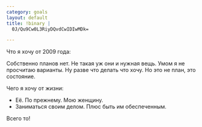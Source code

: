 ```yaml
--- 
category: goals
layout: default
title: !binary |
  0J/Qu9Cw0L3RiyDQvdCwIDIwMDk=

---
```

Что я хочу от 2009 года:

Собственно планов нет. Не такая уж они и нужная вещь. Умом я не просчитаю варианты.
Ну разве что делать что хочу. Но это не план, это состояние.

Чего я хочу от жизни:
<ul>
	<li>Её. По прежнему. Мою женщину.</li>
	<li>Заниматься своим делом.  Плюс быть им обеспеченным.</li>
</ul>
Всего то!
